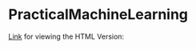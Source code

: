 # PracticalMachineLearning

[Link](https://rawgit.com/SiddharthIITG/PracticalMachineLearning/gh-pages/WriteUp.html) for viewing the HTML Version:

